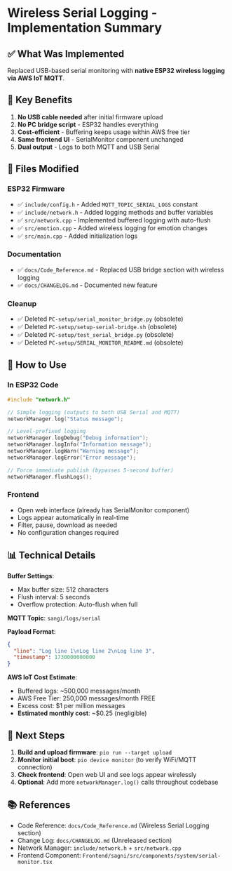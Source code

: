 # Wireless Serial Logging - Implementation Summary

## ✅ What Was Implemented

Replaced USB-based serial monitoring with **native ESP32 wireless logging via AWS IoT MQTT**.

## 🎯 Key Benefits

1. **No USB cable needed** after initial firmware upload
2. **No PC bridge script** - ESP32 handles everything
3. **Cost-efficient** - Buffering keeps usage within AWS free tier
4. **Same frontend UI** - SerialMonitor component unchanged
5. **Dual output** - Logs to both MQTT and USB Serial

## 📝 Files Modified

### ESP32 Firmware
- ✅ `include/config.h` - Added `MQTT_TOPIC_SERIAL_LOGS` constant
- ✅ `include/network.h` - Added logging methods and buffer variables
- ✅ `src/network.cpp` - Implemented buffered logging with auto-flush
- ✅ `src/emotion.cpp` - Added wireless logging for emotion changes
- ✅ `src/main.cpp` - Added initialization logs

### Documentation
- ✅ `docs/Code_Reference.md` - Replaced USB bridge section with wireless logging
- ✅ `docs/CHANGELOG.md` - Documented new feature

### Cleanup
- ✅ Deleted `PC-setup/serial_monitor_bridge.py` (obsolete)
- ✅ Deleted `PC-setup/setup-serial-bridge.sh` (obsolete)
- ✅ Deleted `PC-setup/test_serial_bridge.py` (obsolete)
- ✅ Deleted `PC-setup/SERIAL_MONITOR_README.md` (obsolete)

## 🔧 How to Use

### In ESP32 Code
```cpp
#include "network.h"

// Simple logging (outputs to both USB Serial and MQTT)
networkManager.log("Status message");

// Level-prefixed logging
networkManager.logDebug("Debug information");
networkManager.logInfo("Information message");
networkManager.logWarn("Warning message");
networkManager.logError("Error message");

// Force immediate publish (bypasses 5-second buffer)
networkManager.flushLogs();
```

### Frontend
- Open web interface (already has SerialMonitor component)
- Logs appear automatically in real-time
- Filter, pause, download as needed
- No configuration changes required

## 📊 Technical Details

**Buffer Settings**:
- Max buffer size: 512 characters
- Flush interval: 5 seconds
- Overflow protection: Auto-flush when full

**MQTT Topic**: `sangi/logs/serial`

**Payload Format**:
```json
{
  "line": "Log line 1\nLog line 2\nLog line 3",
  "timestamp": 1730000000000
}
```

**AWS IoT Cost Estimate**:
- Buffered logs: ~500,000 messages/month
- AWS Free Tier: 250,000 messages/month FREE
- Excess cost: $1 per million messages
- **Estimated monthly cost**: ~$0.25 (negligible)

## 🚀 Next Steps

1. **Build and upload firmware**: `pio run --target upload`
2. **Monitor initial boot**: `pio device monitor` (to verify WiFi/MQTT connection)
3. **Check frontend**: Open web UI and see logs appear wirelessly
4. **Optional**: Add more `networkManager.log()` calls throughout codebase

## 📚 References

- Code Reference: `docs/Code_Reference.md` (Wireless Serial Logging section)
- Change Log: `docs/CHANGELOG.md` (Unreleased section)
- Network Manager: `include/network.h` + `src/network.cpp`
- Frontend Component: `Frontend/sagni/src/components/system/serial-monitor.tsx`
